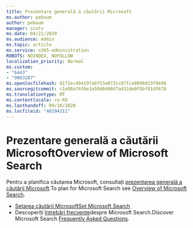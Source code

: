 ```yaml
---
title: Prezentare generală a căutării Microsoft
ms.author: pebaum
author: pebaum
manager: scotv
ms.date: 04/21/2020
ms.audience: Admin
ms.topic: article
ms.service: o365-administration
ROBOTS: NOINDEX, NOFOLLOW
localization_priority: Normal
ms.custom:
- "6443"
- "9003287"
ms.openlocfilehash: 8171ec494197abf53a073cc87fce0898d23f9490
ms.sourcegitcommit: c1e08a74f0e1e50d049847a431de0f5bf01df678
ms.translationtype: MT
ms.contentlocale: ro-RO
ms.lasthandoff: 09/16/2020
ms.locfileid: "48194211"
---
```

# <a name="overview-of-microsoft-search"></a><span data-ttu-id="ace57-102">Prezentare generală a căutării Microsoft</span><span class="sxs-lookup"><span data-stu-id="ace57-102">Overview of Microsoft Search</span></span>

<span data-ttu-id="ace57-103">Pentru a planifica căutarea Microsoft, consultați [prezentarea generală a căutării Microsoft](https://docs.microsoft.com/microsoftsearch/overview-microsoft-search).</span><span class="sxs-lookup"><span data-stu-id="ace57-103">To plan for Microsoft Search see [Overview of Microsoft Search](https://docs.microsoft.com/microsoftsearch/overview-microsoft-search).</span></span>

- [<span data-ttu-id="ace57-104">Setarea căutării Microsoft</span><span class="sxs-lookup"><span data-stu-id="ace57-104">Set Microsoft Search</span></span>](https://docs.microsoft.com/microsoftsearch/setup-microsoft-search)
- <span data-ttu-id="ace57-105">Descoperiți [întrebări frecvente](https://docs.microsoft.com/microsoftsearch/faqs)despre Microsoft Search.</span><span class="sxs-lookup"><span data-stu-id="ace57-105">Discover Microsoft Search [Frequently Asked Questions](https://docs.microsoft.com/microsoftsearch/faqs).</span></span>
